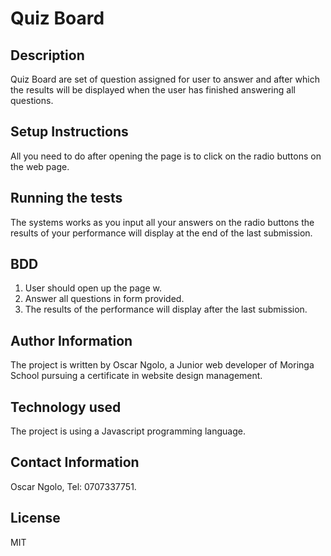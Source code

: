 # Quiz Board

## Description

Quiz Board are set of question assigned for user to answer and after which the results will be displayed when the user has finished answering all questions.

## Setup Instructions

All you need to do after opening the page is to click on the radio buttons on the web page.

## Running the tests


The systems works as you input all your answers on the radio buttons the results of your performance will display at the end of the last submission.



## BDD

1. User should open up the page w.
2. Answer all questions in form provided.
3. The results of the performance will display after the last submission.


## Author Information

The project is written by Oscar Ngolo, a Junior web developer of Moringa School pursuing a certificate in website design management.

## Technology used

The project is using a Javascript programming language.

## Contact Information

Oscar Ngolo, Tel: 0707337751.

## License

MIT
